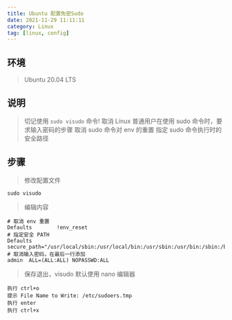 ```yaml
---
title: Ubuntu 配置免密Sudo
date: 2021-11-29 11:11:11
category: Linux
tag: [linux, config]
---
```


## 环境
> Ubuntu 20.04 LTS  



## 说明

> 切记使用 `sudo visudo` 命令!
> 取消 Linux 普通用户在使用 sudo 命令时，要求输入密码的步骤
> 取消 sudo 命令对 env 的重置
> 指定 sudo 命令执行时的安全路径



## 步骤

> 修改配置文件

```shell
sudo visudo
```

> 编辑内容

```properties
# 取消 env 重置
Defaults        !env_reset
# 指定安全 PATH
Defaults secure_path="/usr/local/sbin:/usr/local/bin:/usr/sbin:/usr/bin:/sbin:/bin:/snap/bin"
# 取消输入密码，在最后一行添加
admin  ALL=(ALL:ALL) NOPASSWD:ALL
```

> 保存退出，visudo 默认使用 nano 编辑器

```shell
执行 ctrl+o
提示 File Name to Write: /etc/sudoers.tmp
执行 enter
执行 ctrl+x
```

